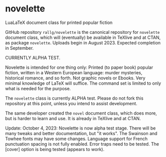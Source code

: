 # novelette
LuaLaTeX document class for printed popular fiction

GitHub repository `rallg/novelette` is the canonical repository
for `novelette` document class, which will (eventually) be available
in TeXlive and at CTAN, as package `novelette`. Uploads begin
in August 2023. Expected completion in September.

CURRENTLY ALPHA TEST.

Novelette is intended for one thing only: Printed (to paper book) popular
fiction, written in a Western European language: murder mysteries,
historical romance, and so forth. Not graphic novels or Ebooks.
Very minimal knowledge of LaTeX will suffice. The command set is limited
to only what is needed for the purpose.

The `novelette` class is currently ALPHA test. Please do not fork
this repository at this point, unless you intend to assist development.

The same developer created the `novel` document class, which does more,
but is harder to learn and use. It is already in TeXlive and at CTAN.

Update: October 4, 2023: Novelette is now alpha test stage. There will
be many tweaks and better documentation, but "it works". The Swainson
and Towhee fonts may have some changes. Language support for French
punctuation spacing is not fully enabled. Error traps need to be tested.
The [cover] option is being tested (appears to work).

